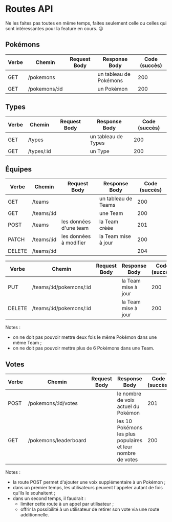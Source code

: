 # Routes API

Ne les faites pas toutes en même temps, faites seulement celle ou celles qui sont intéressantes pour la feature en cours. 😉

## Pokémons

| Verbe | Chemin        | Request Body | Response Body          | Code (succès) |
| ----- | ------------- | ------------ | ---------------------- | --------------- |
| GET   | /pokemons     |              | un tableau de Pokémons | 200             |
| GET   | /pokemons/:id |              | un Pokémon             | 200             |

## Types

| Verbe | Chemin     | Request Body | Response Body       | Code (succès) |
| ----- | ---------- | ------------ | ------------------- | ----------- |
| GET   | /types     |              | un tableau de Types | 200         |
| GET   | /types/:id |              | un Type             | 200         |

## Équipes

| Verbe  | Chemin     | Request Body           | Response Body       | Code (succès) |
| ------ | ---------- | ---------------------- | ------------------- | ------------- |
| GET    | /teams     |                        | un tableau de Teams | 200           |
| GET    | /teams/:id |                        | une Team            | 200           |
| POST   | /teams     | les données d'une team | la Team créée       | 201           |
| PATCH  | /teams/:id | les données à modifier | la Team mise à jour | 200           |
| DELETE | /teams/:id |                        |                     | 204           |

| Verbe  | Chemin                  | Request Body | Response Body       | Code (succès) |
| ------ | ----------------------- | ------------ | ------------------- | ------------- |
| PUT    | /teams/:id/pokemons/:id |              | la Team mise à jour | 200           |
| DELETE | /teams/:id/pokemons/:id |              | la Team mise à jour | 200           |

Notes :

- on ne doit pas pouvoir mettre deux fois le même Pokémon dans une même Team ;
- on ne doit pas pouvoir mettre plus de 6 Pokémons dans une Team.

## Votes

| Verbe | Chemin                | Request Body | Response Body                                               | Code (succès) |
| ----- | --------------------- | ------------ | ----------------------------------------------------------- | ------------- |
| POST  | /pokemons/:id/votes   |              | le nombre de voix actuel du Pokémon                         | 201           |
| GET   | /pokemons/leaderboard |              | les 10 Pokémons les plus populaires et leur nombre de votes | 200           |

Notes :

- la route POST permet d'ajouter une voix supplémentaire à un Pokémon ;
- dans un premier temps, les utilisateurs peuvent l'appeler autant de fois qu'ils le souhaitent ;
- dans un second temps, il faudrait :
  - limiter cette route à un appel par utilisateur ;
  - offrir la possibilité à un utilisateur de retirer son vote via une route additionnelle.
